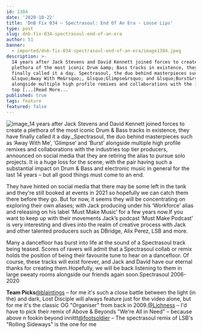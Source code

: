 ```yaml
---
id: 1304
date: '2020-10-22'
title: 'DnB Fix 034 – Spectrasoul: End Of An Era - Loose Lips'
type: post
slug: dnb-fix-034-spectrasoul-end-of-an-era
author: 51
banner:
  - imported/dnb-fix-034-spectrasoul-end-of-an-era/image1304.jpeg
description: >-
  14 years after Jack Stevens and David Kennett joined forces to create a
  plethora of the most iconic Drum &amp; Bass tracks in existence, they have
  finally called it a day. Spectrasoul, the duo behind masterpieces such as
  &lsquo;Away With Me&rsquo;, &lsquo;Glimpse&rsquo; and &lsquo;Burst&rsquo;
  alongside multiple high profile remixes and collaborations with the industries
  top [...]Read More...
published: true
tags: feature
featured: false
---
```

![image](../imported/dnb-fix-034-spectrasoul-end-of-an-era/image1304.jpeg)_14 years after Jack Stevens and David Kennett joined forces to create a plethora of the most iconic Drum & Bass tracks in existence, they have finally called it a day._Spectrasoul, the duo behind masterpieces such as ‘Away With Me’, ‘Glimpse’ and ‘Burst’ alongside multiple high profile remixes and collaborations with the industries top tier producers, announced on social media that they are retiring the alias to pursue solo projects. It is a huge loss for the scene, with the pair having such a substantial impact on Drum & Bass and electronic music in general for the last 14 years – but all good things must come to an end.

They have hinted on social media that there may be some left in the tank and they're still booked at events in 2021 so hopefully we can catch them there before they go. But for now, it seems they will be concentrating on exploring their own aliases; with Jack producing under his ‘Workforce’ alias and releasing on his label ‘Must Make Music’ for a few years now.If you want to keep up with their movements Jack’s podcast ‘Must Make Podcast’ is very interesting and dives into the realm of creative process with Jack and other talented producers such as DBridge, Alix Perez, LSB and more.

Many a dancefloor has burst into life at the sound of a Spectrasoul track being teased. Scores of ravers will admit that a Spectrasoul collab or remix holds the position of being their favourite tune to hear on a dancefloor. Of course, these tracks will exist forever, and Jack and David have our eternal thanks for creating them.Hopefully, we will be back listening to them in large sweaty rooms alongside our friends again soon.Spectrasoul 2006-2020

**Team Picks**[@blaintings](http://instagram.com/blaintings) – for me it's such a close battle between the light (in the) and dark, Lost Disciple will always feature just for the video alone, but for me it's the classic OG "Organiser" from back in 2009.[@Liohness](http://instagram.com/liohness_) – I'd have to pick their remix of Above & Beyonds "We're All in Need" – because above n fookin beyond innittt[@footsoldier](http://instagram.com/footsoldierdj) – The spectrasoul remix of LSB's "Rolling Sideways" is the one for me